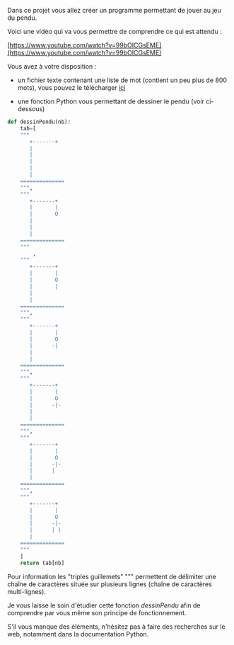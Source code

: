 Dans ce projet vous allez créer un programme permettant de jouer au jeu du pendu.

Voici une vidéo qui va vous permettre de comprendre ce qui est attendu :

[https://www.youtube.com/watch?v=99bOICGsEME](https://www.youtube.com/watch?v=99bOICGsEME)

Vous avez à votre disposition :

- un fichier texte contenant une liste de mot (contient un peu plus de 800 mots), vous pouvez le télécharger [ici](asset/dico.txt)

- une fonction Python vous permettant de dessiner le pendu (voir ci-dessous)

```python
def dessinPendu(nb):
    tab=[
    """
       +-------+
       |
       |
       |
       |
       |
    ==============
    """,
    """
       +-------+
       |       |
       |       O
       |
       |
       |
    ==============
    """
        ,
    """
       +-------+
       |       |
       |       O
       |       |
       |
       |
    ==============
    """,
    """
       +-------+
       |       |
       |       O
       |      -|
       |
       |
    ==============
    """,
    """
       +-------+
       |       |
       |       O
       |      -|-
       |
       |
    ==============
    """,
    """
       +-------+
       |       |
       |       O
       |      -|-
       |      |
       |
    ==============
    """,
    """
       +-------+
       |       |
       |       O
       |      -|-
       |      | |
       |
    ==============
    """
    ]
    return tab[nb]
```

Pour information les "triples guillemets" """ permettent de délimiter une chaîne de caractères située sur plusieurs lignes (chaîne de caractères multi-lignes).

Je vous laisse le soin d'étudier cette fonction *dessinPendu* afin de comprendre par vous même son principe de fonctionnement.

S'il vous manque des éléments, n'hésitez pas à faire des recherches sur le web, notamment dans la documentation Python.